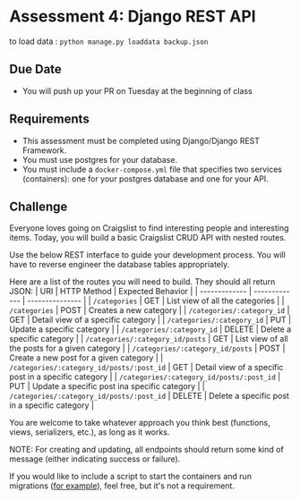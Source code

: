 # Assessment 4: Django REST API
to load data : 
    `python manage.py loaddata backup.json`
    

## Due Date
- You will push up your PR on Tuesday at the beginning of class


## Requirements
- This assessment must be completed using Django/Django REST Framework.
- You must use postgres for your database.
- You must include a `docker-compose.yml` file that specifies two services (containers): one for your postgres database and one for your API.

## Challenge
Everyone loves going on Craigslist to find interesting people and interesting items.  Today, you will build a basic Craigslist CRUD API with nested routes. 

Use the below REST interface to guide your development process.  You will have to reverse engineer the database tables appropriately.

Here are a list of the routes you will need to build. They should all return JSON:
| URI | HTTP Method | Expected Behavior |
| ------------- | ------------- | --------------- |
| `/categories` | GET |  List view of all the categories |
| `/categories` | POST | Creates a new category |
| `/categories/:category_id` | GET | Detail view of a specific category |
| `/categories/:category_id` | PUT | Update a specific category |
| `/categories/:category_id` | DELETE | Delete a specific category |
| `/categories/:category_id/posts` | GET | List view of all the posts for a given category |
| `/categories/:category_id/posts` | POST | Create a new post for a given category |
| `/categories/:category_id/posts/:post_id` | GET  | Detail view of a specific post in a specific category |
| `/categories/:category_id/posts/:post_id` | PUT | Update a specific post ina  specific category |
| `/categories/:category_id/posts/:post_id` | DELETE | Delete a specific post in a specific category |

You are welcome to take whatever approach you think best (functions, views, serializers, etc.), as long as it works.

NOTE: For creating and updating, all endpoints should return some kind of message (either indicating success or failure).

If you would like to include a script to start the containers and run migrations ([for example](https://github.com/foxtrotplatoonew/drf-wine-api/blob/composeV2End/run_compose.sh)), feel free, but it's not a requirement.


